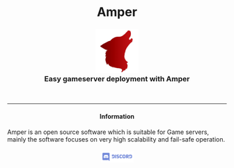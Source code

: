 <h1 align="center">
   Amper
</h1>

<h3 align = "center">
      <img src=".github/images/amper-logo.png" alt="alt text" width="100"/>
   <br/>
  Easy gameserver deployment with Amper
</h3>
<br/>

<hr>

<h4 align ="center">
   Information
</h4>

Amper is an open source software which is suitable for Game servers, mainly the software focuses on very high scalability and fail-safe operation.

<h5 align = "center">
  <a href="https://discord.gg/dFrEWfE"> <img src=".github/images/discord-logo.png" alt="alt text" width="75"/></a>
</h5>
